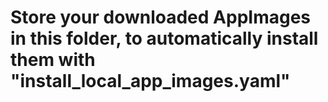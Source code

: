 # Store your downloaded AppImages in this folder, to automatically install them with "install_local_app_images.yaml"